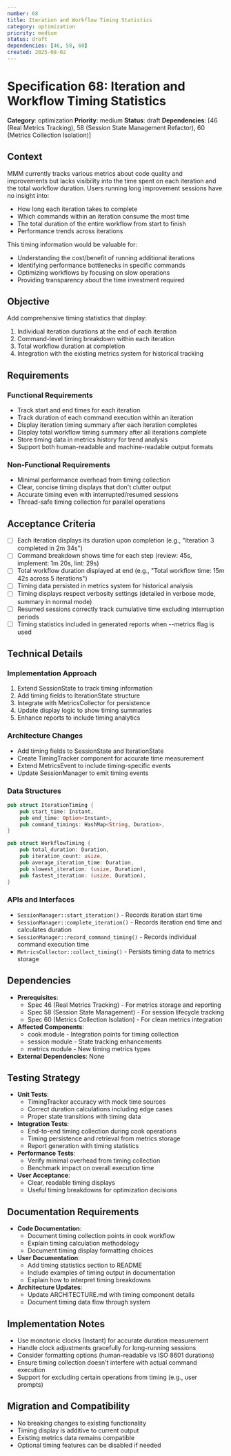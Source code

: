 ```yaml
---
number: 68
title: Iteration and Workflow Timing Statistics
category: optimization
priority: medium
status: draft
dependencies: [46, 58, 60]
created: 2025-08-02
---
```


# Specification 68: Iteration and Workflow Timing Statistics

**Category**: optimization
**Priority**: medium
**Status**: draft
**Dependencies**: [46 (Real Metrics Tracking), 58 (Session State Management Refactor), 60 (Metrics Collection Isolation)]

## Context

MMM currently tracks various metrics about code quality and improvements but lacks visibility into the time spent on each iteration and the total workflow duration. Users running long improvement sessions have no insight into:
- How long each iteration takes to complete
- Which commands within an iteration consume the most time
- The total duration of the entire workflow from start to finish
- Performance trends across iterations

This timing information would be valuable for:
- Understanding the cost/benefit of running additional iterations
- Identifying performance bottlenecks in specific commands
- Optimizing workflows by focusing on slow operations
- Providing transparency about the time investment required

## Objective

Add comprehensive timing statistics that display:
1. Individual iteration durations at the end of each iteration
2. Command-level timing breakdown within each iteration
3. Total workflow duration at completion
4. Integration with the existing metrics system for historical tracking

## Requirements

### Functional Requirements
- Track start and end times for each iteration
- Track duration of each command execution within an iteration
- Display iteration timing summary after each iteration completes
- Display total workflow timing summary after all iterations complete
- Store timing data in metrics history for trend analysis
- Support both human-readable and machine-readable output formats

### Non-Functional Requirements
- Minimal performance overhead from timing collection
- Clear, concise timing displays that don't clutter output
- Accurate timing even with interrupted/resumed sessions
- Thread-safe timing collection for parallel operations

## Acceptance Criteria

- [ ] Each iteration displays its duration upon completion (e.g., "Iteration 3 completed in 2m 34s")
- [ ] Command breakdown shows time for each step (review: 45s, implement: 1m 20s, lint: 29s)
- [ ] Total workflow duration displayed at end (e.g., "Total workflow time: 15m 42s across 5 iterations")
- [ ] Timing data persisted in metrics system for historical analysis
- [ ] Timing displays respect verbosity settings (detailed in verbose mode, summary in normal mode)
- [ ] Resumed sessions correctly track cumulative time excluding interruption periods
- [ ] Timing statistics included in generated reports when --metrics flag is used

## Technical Details

### Implementation Approach
1. Extend SessionState to track timing information
2. Add timing fields to IterationState structure
3. Integrate with MetricsCollector for persistence
4. Update display logic to show timing summaries
5. Enhance reports to include timing analytics

### Architecture Changes
- Add timing fields to SessionState and IterationState
- Create TimingTracker component for accurate time measurement
- Extend MetricsEvent to include timing-specific events
- Update SessionManager to emit timing events

### Data Structures
```rust
pub struct IterationTiming {
    pub start_time: Instant,
    pub end_time: Option<Instant>,
    pub command_timings: HashMap<String, Duration>,
}

pub struct WorkflowTiming {
    pub total_duration: Duration,
    pub iteration_count: usize,
    pub average_iteration_time: Duration,
    pub slowest_iteration: (usize, Duration),
    pub fastest_iteration: (usize, Duration),
}
```

### APIs and Interfaces
- `SessionManager::start_iteration()` - Records iteration start time
- `SessionManager::complete_iteration()` - Records iteration end time and calculates duration
- `SessionManager::record_command_timing()` - Records individual command execution time
- `MetricsCollector::collect_timing()` - Persists timing data to metrics storage

## Dependencies

- **Prerequisites**: 
  - Spec 46 (Real Metrics Tracking) - For metrics storage and reporting
  - Spec 58 (Session State Management) - For session lifecycle tracking
  - Spec 60 (Metrics Collection Isolation) - For clean metrics integration
- **Affected Components**: 
  - cook module - Integration points for timing collection
  - session module - State tracking enhancements
  - metrics module - New timing metrics types
- **External Dependencies**: None

## Testing Strategy

- **Unit Tests**: 
  - TimingTracker accuracy with mock time sources
  - Correct duration calculations including edge cases
  - Proper state transitions with timing data
- **Integration Tests**: 
  - End-to-end timing collection during cook operations
  - Timing persistence and retrieval from metrics storage
  - Report generation with timing statistics
- **Performance Tests**: 
  - Verify minimal overhead from timing collection
  - Benchmark impact on overall execution time
- **User Acceptance**: 
  - Clear, readable timing displays
  - Useful timing breakdowns for optimization decisions

## Documentation Requirements

- **Code Documentation**: 
  - Document timing collection points in cook workflow
  - Explain timing calculation methodology
  - Document timing display formatting choices
- **User Documentation**: 
  - Add timing statistics section to README
  - Include examples of timing output in documentation
  - Explain how to interpret timing breakdowns
- **Architecture Updates**: 
  - Update ARCHITECTURE.md with timing component details
  - Document timing data flow through system

## Implementation Notes

- Use monotonic clocks (Instant) for accurate duration measurement
- Handle clock adjustments gracefully for long-running sessions
- Consider formatting options (human-readable vs ISO 8601 durations)
- Ensure timing collection doesn't interfere with actual command execution
- Support for excluding certain operations from timing (e.g., user prompts)

## Migration and Compatibility

- No breaking changes to existing functionality
- Timing display is additive to current output
- Existing metrics data remains compatible
- Optional timing features can be disabled if needed